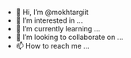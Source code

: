 - 👋 Hi, I’m @mokhtargiit
- 👀 I’m interested in ...
- 🌱 I’m currently learning ...
- 💞️ I’m looking to collaborate on ...
- 📫 How to reach me ...

<!---
mokhtargiit/mokhtargiit is a ✨ special ✨ repository because its `README.md` (this file) appears on your GitHub profile.
You can click the Preview link to take a look at your changes.
--->
